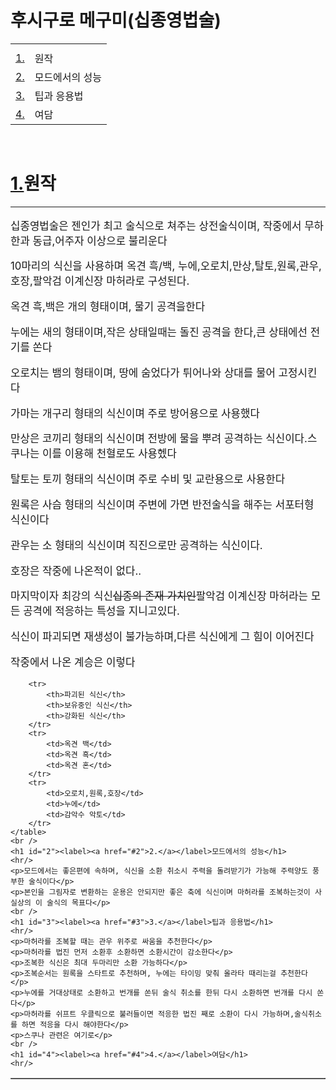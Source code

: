 <!DOCTYPE html>
<html>
<head>
    <title></title>
    <style>
    p{font-size:120%;}
    </style>
</head>
<body>
    <h1>후시구로 메구미(십종영법술)</h1>
    <table>
        <tr>
            <th></th>
        </tr>
        <tr>
            <td><label><a href="#1">1.</a></label></td>
            <td>원작</td>
        </tr>
        <tr>
            <td><label><a href="#2">2.</a></label></td>
            <td>모드에서의 성능</td>
        </tr>
        <tr>
            <td><label><a href="#3">3.</a></label></td>
            <td>팁과 응용법</td>
        </tr>
        <tr>
            <td><label><a href="#4">4.</a></label></td>
            <td>여담</td>
        </tr>
    </table>
    <br />
    <h1 id="1"><label><a href="#1">1.</a></label>원작</h1>
    <hr/>
    <p>십종영법술은 젠인가 최고 술식으로 쳐주는 상전술식이며, 작중에서 무하한과 동급,어주자 이상으로 불리운다</p>
    <p>10마리의 식신을 사용하며 옥견 흑/백, 누에,오로치,만상,탈토,원록,관우,호장,팔악검 이계신장 마허라로 구성된다.</p>
    <p>옥견 흑,백은 개의 형태이며, 물기 공격을한다</p>
    <p>누에는 새의 형태이며,작은 상태일때는 돌진 공격을 한다,큰 상태에선 전기를 쏜다</p>
    <p>오로치는 뱀의 형태이며, 땅에 숨었다가 튀어나와 상대를 물어 고정시킨다</p>
    <p>가마는 개구리 형태의 식신이며 주로 방어용으로 사용했다</p>
    <p>만상은 코끼리 형태의 식신이며 전방에 물을 뿌려 공격하는 식신이다.스쿠나는 이를 이용해 천혈로도 사용헸다</p>
    <p>탈토는 토끼 형태의 식신이며 주로 수비 및 교란용으로 사용한다</p>
    <p>원록은 사슴 형태의 식신이며 주변에 가면 반전술식을 해주는 서포터형 식신이다</p>
    <p>관우는 소 형태의 식신이며 직진으로만 공격하는 식신이다.</p>
    <p>호장은 작중에 나온적이 없다..</p>
    <p>마지막이자 최강의 식신<del>십종의 존재 가치인</del>팔악검 이계신장 마허라는 모든 공격에 적응하는 특성을 지니고있다.</p>
    <p>식신이 파괴되면 재생성이 불가능하며,다른 식신에게 그 힘이 이어진다</p>
    <p>작중에서 나온 계승은 이렇다</p>
    <table border="1">

        <tr>
            <th>파괴된 식신</th>
            <th>보유중인 식신</th>
            <th>강화된 식신</th>
        </tr>
        <tr>
            <td>옥견 백</td>
            <td>옥견 흑</td>
            <td>옥견 혼</td>
        </tr>
        <tr>
            <td>오로치,원록,호장</td>
            <td>누에</td>
            <td>감악수 악토</td>
        </tr>
    </table>
    <br />
    <h1 id="2"><label><a href="#2">2.</a></label>모드에서의 성능</h1>
    <hr/>
    <p>모드에서는 좋은편에 속하며, 식신을 소환 취소시 주력을 돌려받기가 가능해 주력양도 풍부한 술식이다</p>
    <p>본인을 그림자로 변환하는 운용은 안되지만 좋은 축에 식신이며 마허라를 조복하는것이 사실상의 이 술식의 목표다</p>
    <br />
    <h1 id="3"><label><a href="#3">3.</a></label>팁과 응용법</h1>
    <hr/>
    <p>마허라를 조복할 때는 관우 위주로 싸움을 추천한다</p>
    <p>마허라를 법진 먼저 소환후 소환하면 소환시간이 감소한다</p>
    <p>조복한 식신은 최대 두마리만 소환 가능하다</p>
    <p>조복순서는 원록을 스타트로 추천하며, 누에는 타이밍 맞춰 올라타 때리는걸 추천한다</p>
    <p>누에를 거대상태로 소환하고 번개를 쏜뒤 술식 취소를 한뒤 다시 소환하면 번개를 다시 쏜다</p>
    <p>마허라를 쉬프트 우클릭으로 불러들이면 적응한 법진 째로 소환이 다시 가능하며,술식취소를 하면 적응을 다시 해야한다</p>
    <p>스쿠나 관련은 여기로</p>
    <br />
    <h1 id="4"><label><a href="#4">4.</a></label>여담</h1>
    <hr/>

</body>
</html>
